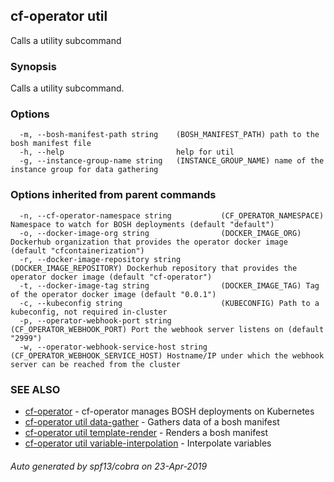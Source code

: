 ## cf-operator util

Calls a utility subcommand

### Synopsis

Calls a utility subcommand.

### Options

```
  -m, --bosh-manifest-path string    (BOSH_MANIFEST_PATH) path to the bosh manifest file
  -h, --help                         help for util
  -g, --instance-group-name string   (INSTANCE_GROUP_NAME) name of the instance group for data gathering
```

### Options inherited from parent commands

```
  -n, --cf-operator-namespace string           (CF_OPERATOR_NAMESPACE) Namespace to watch for BOSH deployments (default "default")
  -o, --docker-image-org string                (DOCKER_IMAGE_ORG) Dockerhub organization that provides the operator docker image (default "cfcontainerization")
  -r, --docker-image-repository string         (DOCKER_IMAGE_REPOSITORY) Dockerhub repository that provides the operator docker image (default "cf-operator")
  -t, --docker-image-tag string                (DOCKER_IMAGE_TAG) Tag of the operator docker image (default "0.0.1")
  -c, --kubeconfig string                      (KUBECONFIG) Path to a kubeconfig, not required in-cluster
  -p, --operator-webhook-port string           (CF_OPERATOR_WEBHOOK_PORT) Port the webhook server listens on (default "2999")
  -w, --operator-webhook-service-host string   (CF_OPERATOR_WEBHOOK_SERVICE_HOST) Hostname/IP under which the webhook server can be reached from the cluster
```

### SEE ALSO

* [cf-operator](cf-operator.md)	 - cf-operator manages BOSH deployments on Kubernetes
* [cf-operator util data-gather](cf-operator_util_data-gather.md)	 - Gathers data of a bosh manifest
* [cf-operator util template-render](cf-operator_util_template-render.md)	 - Renders a bosh manifest
* [cf-operator util variable-interpolation](cf-operator_util_variable-interpolation.md)	 - Interpolate variables

###### Auto generated by spf13/cobra on 23-Apr-2019
